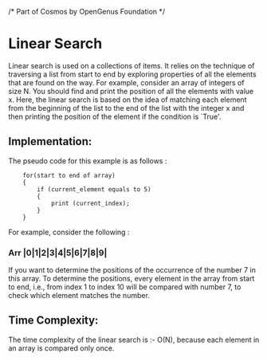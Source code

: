 /* Part of Cosmos by OpenGenus Foundation */

# Linear Search

Linear search is used on a collections of items. It relies on the technique of traversing a list from start to end by exploring properties of all the elements that are found on the way.
For example, consider an array of integers of size N. You should find and print the position of all the elements with value x. Here, the linear search is based on the idea of matching each element from the beginning of the list to the end of the list with the integer x and then printing the position of the element if the condition is `True'.

## Implementation:

The pseudo code for this example is as follows :

        for(start to end of array)
        {
            if (current_element equals to 5)  
            {
                print (current_index);
            }
        }

 For example, consider the following :

### Arr |0|1|2|3|4|5|6|7|8|9|

If you want to determine the positions of the occurrence of the number 7 in this array. To determine the positions, every element in the array from start to end, i.e., from index 1 to index 10 will be compared with number 7, to check which element matches the number. 

## Time Complexity:
The time complexity of the linear search is :-
O(N), because each element in an array is compared only once.
